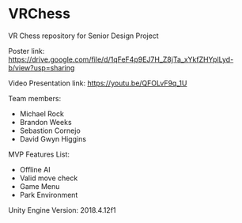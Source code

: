 # VRChess
VR Chess repository for Senior Design Project

Poster link: https://drive.google.com/file/d/1qFeF4p9EJ7H_Z8jTa_xYkfZHYplLyd-b/view?usp=sharing

Video Presentation link: https://youtu.be/QFOLvF9q_1U

Team members:
- Michael Rock
- Brandon Weeks
- Sebastion Cornejo
- David Gwyn Higgins

MVP Features List:
- Offline AI
- Valid move check
- Game Menu
- Park Environment

Unity Engine Version: 2018.4.12f1
